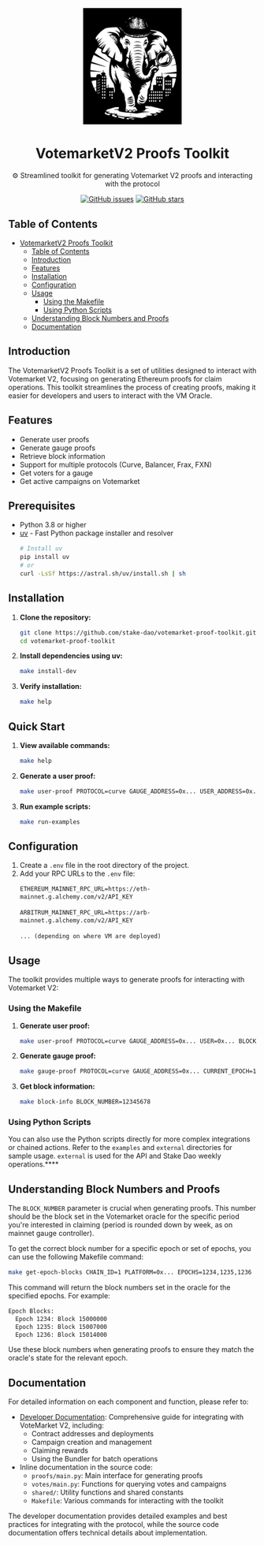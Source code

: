 <div align="center">
<img src="./assets/Inspector.svg" width="200">

# VotemarketV2 Proofs Toolkit

⚙️ Streamlined toolkit for generating Votemarket V2 proofs and interacting with the protocol

[![GitHub issues](https://img.shields.io/github/issues/stake-dao/votemarket-proof-toolkit.svg)](https://github.com/stake-dao/votemarket-proof-toolkit/issues)
[![GitHub stars](https://img.shields.io/github/stars/stake-dao/votemarket-proof-generator.svg)](https://github.com/stake-dao/votemarket-proof-toolkit/stargazers)

</div>

## Table of Contents

- [VotemarketV2 Proofs Toolkit](#votemarketv2-proofs-toolkit)
  - [Table of Contents](#table-of-contents)
  - [Introduction](#introduction)
  - [Features](#features)
  - [Installation](#installation)
  - [Configuration](#configuration)
  - [Usage](#usage)
    - [Using the Makefile](#using-the-makefile)
    - [Using Python Scripts](#using-python-scripts)
  - [Understanding Block Numbers and Proofs](#understanding-block-numbers-and-proofs)
  - [Documentation](#documentation)

## Introduction

The VotemarketV2 Proofs Toolkit is a set of utilities designed to interact with Votemarket V2, focusing on generating Ethereum proofs for claim operations. This toolkit streamlines the process of creating proofs, making it easier for developers and users to interact with the VM Oracle.

## Features

- Generate user proofs
- Generate gauge proofs
- Retrieve block information
- Support for multiple protocols (Curve, Balancer, Frax, FXN)
- Get voters for a gauge
- Get active campaigns on Votemarket

## Prerequisites

- Python 3.8 or higher
- [uv](https://github.com/astral-sh/uv) - Fast Python package installer and resolver
  ```bash
  # Install uv
  pip install uv
  # or
  curl -LsSf https://astral.sh/uv/install.sh | sh
  ```

## Installation

1. **Clone the repository:**
   ```bash
   git clone https://github.com/stake-dao/votemarket-proof-toolkit.git
   cd votemarket-proof-toolkit
   ```

2. **Install dependencies using uv:**
   ```bash
   make install-dev
   ```

3. **Verify installation:**
   ```bash
   make help
   ```

## Quick Start

1. **View available commands:**
   ```bash
   make help
   ```

2. **Generate a user proof:**
   ```bash
   make user-proof PROTOCOL=curve GAUGE_ADDRESS=0x... USER_ADDRESS=0x... BLOCK_NUMBER=12345678
   ```

3. **Run example scripts:**
   ```bash
   make run-examples
   ```

## Configuration

1. Create a `.env` file in the root directory of the project.
2. Add your RPC URLs to the `.env` file:
   ```
   ETHEREUM_MAINNET_RPC_URL=https://eth-mainnet.g.alchemy.com/v2/API_KEY

   ARBITRUM_MAINNET_RPC_URL=https://arb-mainnet.g.alchemy.com/v2/API_KEY

   ... (depending on where VM are deployed)

   ```

## Usage

The toolkit provides multiple ways to generate proofs for interacting with Votemarket V2:

### Using the Makefile

1. **Generate user proof:**
   ```bash
   make user-proof PROTOCOL=curve GAUGE_ADDRESS=0x... USER=0x... BLOCK_NUMBER=12345678
   ```

2. **Generate gauge proof:**
   ```bash
   make gauge-proof PROTOCOL=curve GAUGE_ADDRESS=0x... CURRENT_EPOCH=1234567890 BLOCK_NUMBER=12345678
   ```

3. **Get block information:**
   ```bash
   make block-info BLOCK_NUMBER=12345678
   ```

### Using Python Scripts

You can also use the Python scripts directly for more complex integrations or chained actions. Refer to the `examples` and `external` directories for sample usage. `external` is used for the API and Stake Dao weekly operations.****

## Understanding Block Numbers and Proofs

The `BLOCK_NUMBER` parameter is crucial when generating proofs. This number should be the block set in the Votemarket oracle for the specific period you're interested in claiming (period is rounded down by week, as on mainnet gauge controller).

To get the correct block number for a specific epoch or set of epochs, you can use the following Makefile command:

```bash
make get-epoch-blocks CHAIN_ID=1 PLATFORM=0x... EPOCHS=1234,1235,1236
```

This command will return the block numbers set in the oracle for the specified epochs. For example:

```
Epoch Blocks:
  Epoch 1234: Block 15000000
  Epoch 1235: Block 15007000
  Epoch 1236: Block 15014000
```

Use these block numbers when generating proofs to ensure they match the oracle's state for the relevant epoch.

## Documentation

For detailed information on each component and function, please refer to:

- [Developer Documentation](docs/README.md): Comprehensive guide for integrating with VoteMarket V2, including:
  - Contract addresses and deployments
  - Campaign creation and management
  - Claiming rewards
  - Using the Bundler for batch operations
- Inline documentation in the source code:
  - `proofs/main.py`: Main interface for generating proofs
  - `votes/main.py`: Functions for querying votes and campaigns
  - `shared/`: Utility functions and shared constants
  - `Makefile`: Various commands for interacting with the toolkit

The developer documentation provides detailed examples and best practices for integrating with the protocol, while the source code documentation offers technical details about implementation.
